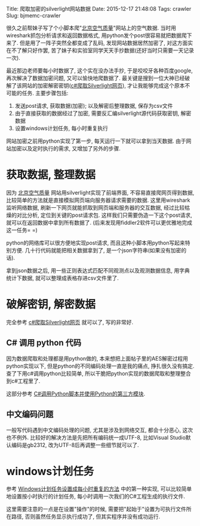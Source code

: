 Title: 爬取加密的silverlight网站数据 
Date: 2015-12-17 21:48:08
Tags: crawler
Slug: bjmemc-crawler


很久之前帮妹子写了个小脚本爬"[北京空气质量](http://zx.bjmemc.com.cn/)"网站上的空气数据. 当时用wireshark抓包分析请求和返回数据格式, 用python发个post很容易就把数据爬下来了. 但是用了一阵子突然全都变成了乱码, 发现网站数据居然加密了, 对这方面实在不了解只好作罢, 苦了妹子和实验室同学天天手抄数据(还好当时只需要一天记录一次).

最近那边老师要每小时数据了, 这个实在没办法手抄, 于是咬咬牙各种百度google, 再次解决了数据加密问题, 又可以愉快地爬数据了. 最关键是搜到一位大神已经破解了该网站的加密解密密钥([c#爬取Silverlight网页](http://blog.csdn.net/kangrydotnet/article/details/43987835)), 才让我能够完成这个原本不可能的任务. 主要步骤包括:

1. 发送post请求, 获取数据(加密); 以及解密后整理数据, 保存为csv文件
1. 由于直接获取的数据经过了加密, 需要反汇编silverlight源代码获取密钥, 解密数据
1. 设置windows计划任务, 每小时重复执行

网站加密之前用python实现了第一步, 每天运行一下就可以拿到当天数据. 由于网站加密以及定时执行的需求, 又增加了另外的步骤.

<!-- PELICAN_END_SUMMARY -->

# 获取数据, 整理数据

因为 [北京空气质量](http://zx.bjmemc.com.cn/) 网站用silverlight实现了前端界面, 不容易直接爬网页得到数据, 比较简单的方法就是直接模拟网页端向服务器请求需要的数据. 这里用wireshark监听网络数据, 刷新一下网页就能抓取到网页端和服务器的交互数据, 经过比较枯燥的对比分析, 定位到关键的post请求包. 这样我们只需要伪造一下这个post请求, 就可以在返回数据中拿到所有数据了. (后来发现用fiddler2软件可以更优雅地完成这一任务= =)

python的网络库可以很方便地实现post请求, 而且这种小脚本用python写起来特别方便. 几十行代码就能把相关数据拿到了, 是一个json字符串(如果没有加密的话).

拿到json数据之后, 用一些正则表达式匹配不同观测点以及观测数据信息, 用字典统计下数据, 就可以整理成表格存进csv文件里了.


# 破解密钥, 解密数据

完全参考 [c#爬取Silverlight网页](http://blog.csdn.net/kangrydotnet/article/details/43987835) 就可以了, 写的非常好.

## C# 调用 python 代码

因为数据爬取和处理都是用python做的, 本来想把上面帖子里的AES解密过程用python实现以下, 但是python的不同编码处理一直是我的痛点, 挣扎很久没有搞定. 查了下用c#调用python比较简单, 所以干脆把python实现的数据爬取和整理整合到c#工程里了.

这部分参考 [C#调用Python脚本并使用Python的第三方模块](http://zh.5long.me/2015/dotnet-call-python/).

## 中文编码问题

一般写代码遇到中文编码处理的问题, 尤其是涉及到网络交互, 都会十分恶心, 这次也不例外. 比较好的解决方法是先把所有编码统一成UTF-8, 比如Visual Studio默认编码是gb2312, 改为UTF-8后再调整一些细节就可以了.


# windows计划任务

参考 [Windows计划任务设置成每小时重复的方法](http://www.htmer.com/article/1039.htm) 中的第一种实现, 可以比较简单地设置按小时执行的计划任务, 每小时调用一次我们的C#工程生成的执行文件.

这里需要注意的一点是在设置"操作"的时候, 需要把"起始于"设置为可执行文件所在路径, 否则虽然任务显示执行成功了, 但其实程序并没有成功运行.